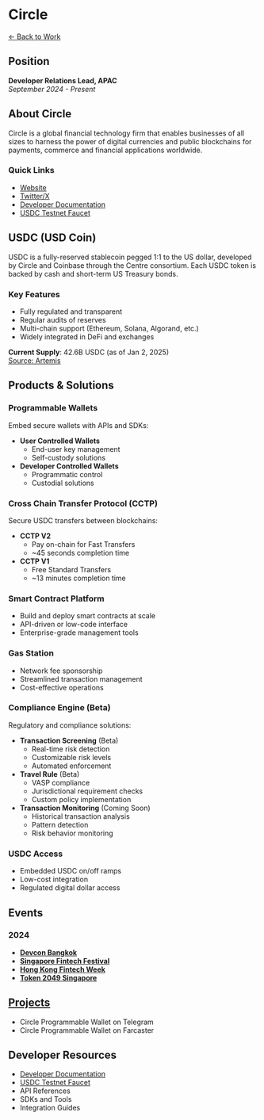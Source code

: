 # Circle

[← Back to Work](../README.md)

## Position
**Developer Relations Lead, APAC**  
*September 2024 - Present*

## About Circle
Circle is a global financial technology firm that enables businesses of all sizes to harness the power of digital currencies and public blockchains for payments, commerce and financial applications worldwide.

### Quick Links
- [Website](https://circle.com)
- [Twitter/X](https://x.com/circle)
- [Developer Documentation](https://developers.circle.com/)
- [USDC Testnet Faucet](https://faucet.circle.com/)

## USDC (USD Coin)
USDC is a fully-reserved stablecoin pegged 1:1 to the US dollar, developed by Circle and Coinbase through the Centre consortium. Each USDC token is backed by cash and short-term US Treasury bonds.

### Key Features
- Fully regulated and transparent
- Regular audits of reserves
- Multi-chain support (Ethereum, Solana, Algorand, etc.)
- Widely integrated in DeFi and exchanges

**Current Supply**: 42.6B USDC (as of Jan 2, 2025)  
[Source: Artemis](https://app.artemis.xyz/project/usdc?from=stablecoins)

## Products & Solutions

### Programmable Wallets
Embed secure wallets with APIs and SDKs:
- **User Controlled Wallets**
  - End-user key management
  - Self-custody solutions
- **Developer Controlled Wallets**
  - Programmatic control
  - Custodial solutions

### Cross Chain Transfer Protocol (CCTP)
Secure USDC transfers between blockchains:
- **CCTP V2**
  - Pay on-chain for Fast Transfers
  - ~45 seconds completion time
- **CCTP V1**
  - Free Standard Transfers
  - ~13 minutes completion time

### Smart Contract Platform
- Build and deploy smart contracts at scale
- API-driven or low-code interface
- Enterprise-grade management tools

### Gas Station
- Network fee sponsorship
- Streamlined transaction management
- Cost-effective operations

### Compliance Engine (Beta)
Regulatory and compliance solutions:
- **Transaction Screening** (Beta)
  - Real-time risk detection
  - Customizable risk levels
  - Automated enforcement
- **Travel Rule** (Beta)
  - VASP compliance
  - Jurisdictional requirement checks
  - Custom policy implementation
- **Transaction Monitoring** (Coming Soon)
  - Historical transaction analysis
  - Pattern detection
  - Risk behavior monitoring

### USDC Access
- Embedded USDC on/off ramps
- Low-cost integration
- Regulated digital dollar access

## Events

### 2024
- **[Devcon Bangkok](./events/devcon_bangkok_2024/README.md)**
- **[Singapore Fintech Festival](./events/singapore_fintech_festival_2024/README.md)**
- **[Hong Kong Fintech Week](./events/hong_kong_fintech_week_2024/README.md)**
- **[Token 2049 Singapore](./events/token_2049_singapore_2024/README.md)**

## [Projects](./projects/README.md)
- Circle Programmable Wallet on Telegram
- Circle Programmable Wallet on Farcaster

## Developer Resources
- [Developer Documentation](https://developers.circle.com/)
- [USDC Testnet Faucet](https://faucet.circle.com/)
- API References
- SDKs and Tools
- Integration Guides